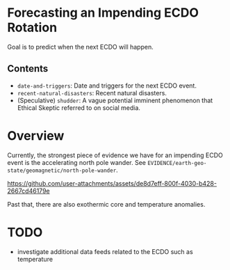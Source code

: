# Forecasting an Impending ECDO Rotation

Goal is to predict when the next ECDO will happen.

## Contents

- `date-and-triggers`: Date and triggers for the next ECDO event.
- `recent-natural-disasters`: Recent natural disasters.
- (Speculative) `shudder`: A vague potential imminent phenomenon that Ethical Skeptic referred to on social media.

# Overview

Currently, the strongest piece of evidence we have for an impending ECDO event is the accelerating north pole wander. See `EVIDENCE/earth-geo-state/geomagnetic/north-pole-wander`.

https://github.com/user-attachments/assets/de8d7eff-800f-4030-b428-2667cd46179e

Past that, there are also exothermic core and temperature anomalies.

# TODO

- investigate additional data feeds related to the ECDO such as temperature
